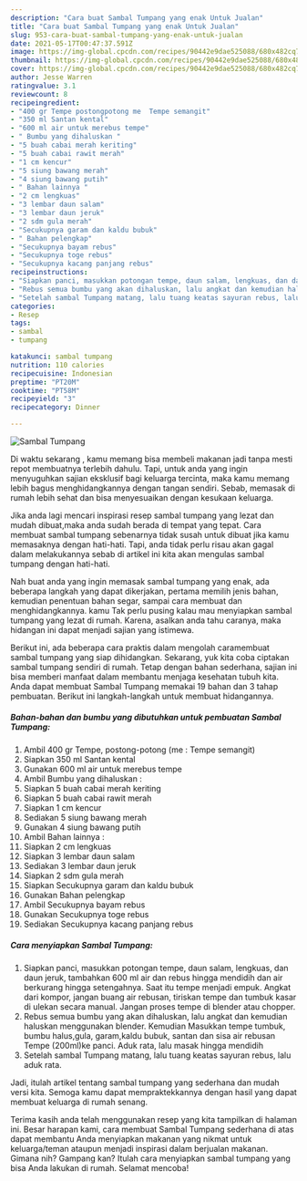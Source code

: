 ```yaml
---
description: "Cara buat Sambal Tumpang yang enak Untuk Jualan"
title: "Cara buat Sambal Tumpang yang enak Untuk Jualan"
slug: 953-cara-buat-sambal-tumpang-yang-enak-untuk-jualan
date: 2021-05-17T00:47:37.591Z
image: https://img-global.cpcdn.com/recipes/90442e9dae525088/680x482cq70/sambal-tumpang-foto-resep-utama.jpg
thumbnail: https://img-global.cpcdn.com/recipes/90442e9dae525088/680x482cq70/sambal-tumpang-foto-resep-utama.jpg
cover: https://img-global.cpcdn.com/recipes/90442e9dae525088/680x482cq70/sambal-tumpang-foto-resep-utama.jpg
author: Jesse Warren
ratingvalue: 3.1
reviewcount: 8
recipeingredient:
- "400 gr Tempe postongpotong me  Tempe semangit"
- "350 ml Santan kental"
- "600 ml air untuk merebus tempe"
- " Bumbu yang dihaluskan "
- "5 buah cabai merah keriting"
- "5 buah cabai rawit merah"
- "1 cm kencur"
- "5 siung bawang merah"
- "4 siung bawang putih"
- " Bahan lainnya "
- "2 cm lengkuas"
- "3 lembar daun salam"
- "3 lembar daun jeruk"
- "2 sdm gula merah"
- "Secukupnya garam dan kaldu bubuk"
- " Bahan pelengkap"
- "Secukupnya bayam rebus"
- "Secukupnya toge rebus"
- "Secukupnya kacang panjang rebus"
recipeinstructions:
- "Siapkan panci, masukkan potongan tempe, daun salam, lengkuas, dan daun jeruk, tambahkan 600 ml air dan rebus hingga mendidih dan air berkurang hingga setengahnya. Saat itu tempe menjadi empuk. Angkat dari kompor, jangan buang air rebusan, tiriskan tempe dan tumbuk kasar di ulekan secara manual. Jangan proses tempe di blender atau chopper."
- "Rebus semua bumbu yang akan dihaluskan, lalu angkat dan kemudian haluskan menggunakan blender. Kemudian Masukkan tempe tumbuk, bumbu halus,gula, garam,kaldu bubuk, santan dan sisa air rebusan Tempe (200ml)ke panci. Aduk rata, lalu masak hingga mendidih"
- "Setelah sambal Tumpang matang, lalu tuang keatas sayuran rebus, lalu aduk rata."
categories:
- Resep
tags:
- sambal
- tumpang

katakunci: sambal tumpang 
nutrition: 110 calories
recipecuisine: Indonesian
preptime: "PT20M"
cooktime: "PT58M"
recipeyield: "3"
recipecategory: Dinner

---
```



![Sambal Tumpang](https://img-global.cpcdn.com/recipes/90442e9dae525088/680x482cq70/sambal-tumpang-foto-resep-utama.jpg)

Di waktu  sekarang , kamu memang bisa membeli makanan jadi tanpa mesti repot membuatnya terlebih dahulu. Tapi, untuk anda yang ingin menyuguhkan sajian eksklusif bagi keluarga tercinta, maka kamu memang lebih bagus menghidangkannya dengan tangan sendiri. Sebab, memasak di rumah lebih sehat dan bisa menyesuaikan dengan kesukaan keluarga.

Jika anda lagi mencari inspirasi resep sambal tumpang yang lezat dan mudah dibuat,maka anda sudah berada di tempat yang tepat. Cara membuat sambal tumpang  sebenarnya tidak susah untuk dibuat jika kamu memasaknya dengan hati-hati. Tapi, anda tidak perlu risau akan gagal dalam melakukannya 
sebab di artikel ini kita akan mengulas sambal tumpang dengan hati-hati.  



Nah buat anda yang ingin memasak sambal tumpang yang enak, ada beberapa langkah yang dapat dikerjakan, pertama memilih jenis bahan, kemudian penentuan bahan segar, sampai cara membuat dan menghidangkannya. kamu Tak perlu pusing kalau mau menyiapkan sambal tumpang yang lezat di rumah. Karena, asalkan anda  tahu caranya, maka hidangan ini dapat menjadi sajian yang istimewa.

Berikut ini, ada beberapa cara praktis  dalam mengolah caramembuat sambal tumpang yang siap dihidangkan. Sekarang, yuk kita coba ciptakan sambal tumpang sendiri di rumah. Tetap dengan bahan sederhana, sajian ini bisa memberi manfaat dalam membantu menjaga kesehatan tubuh kita. Anda dapat membuat Sambal Tumpang memakai 19 bahan dan 3 tahap pembuatan. Berikut ini langkah-langkah untuk membuat hidangannya.

<!--inarticleads1-->

##### Bahan-bahan dan bumbu yang dibutuhkan untuk pembuatan Sambal Tumpang:

1. Ambil 400 gr Tempe, postong-potong (me : Tempe semangit)
1. Siapkan 350 ml Santan kental
1. Gunakan 600 ml air untuk merebus tempe
1. Ambil  Bumbu yang dihaluskan :
1. Siapkan 5 buah cabai merah keriting
1. Siapkan 5 buah cabai rawit merah
1. Siapkan 1 cm kencur
1. Sediakan 5 siung bawang merah
1. Gunakan 4 siung bawang putih
1. Ambil  Bahan lainnya :
1. Siapkan 2 cm lengkuas
1. Siapkan 3 lembar daun salam
1. Sediakan 3 lembar daun jeruk
1. Siapkan 2 sdm gula merah
1. Siapkan Secukupnya garam dan kaldu bubuk
1. Gunakan  Bahan pelengkap
1. Ambil Secukupnya bayam rebus
1. Gunakan Secukupnya toge rebus
1. Sediakan Secukupnya kacang panjang rebus




<!--inarticleads2-->

##### Cara menyiapkan Sambal Tumpang:

1. Siapkan panci, masukkan potongan tempe, daun salam, lengkuas, dan daun jeruk, tambahkan 600 ml air dan rebus hingga mendidih dan air berkurang hingga setengahnya. Saat itu tempe menjadi empuk. Angkat dari kompor, jangan buang air rebusan, tiriskan tempe dan tumbuk kasar di ulekan secara manual. Jangan proses tempe di blender atau chopper.
1. Rebus semua bumbu yang akan dihaluskan, lalu angkat dan kemudian haluskan menggunakan blender. Kemudian Masukkan tempe tumbuk, bumbu halus,gula, garam,kaldu bubuk, santan dan sisa air rebusan Tempe (200ml)ke panci. Aduk rata, lalu masak hingga mendidih
1. Setelah sambal Tumpang matang, lalu tuang keatas sayuran rebus, lalu aduk rata.




Jadi, itulah artikel tentang  sambal tumpang  yang sederhana dan mudah versi kita. Semoga kamu dapat mempraktekkannya dengan hasil yang dapat membuat keluarga di rumah senang. 

Terima kasih anda telah menggunakan resep yang kita tampilkan di halaman ini. Besar harapan kami, cara membuat  Sambal Tumpang sederhana di atas dapat membantu Anda menyiapkan makanan yang nikmat untuk keluarga/teman ataupun menjadi inspirasi dalam berjualan makanan. Gimana nih? Gampang kan? Itulah cara menyiapkan sambal tumpang yang bisa Anda lakukan di rumah. Selamat mencoba!

